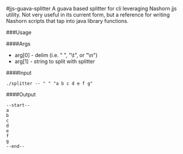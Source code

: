 #jjs-guava-splitter
A guava based splitter for cli leveraging Nashorn jjs utility. Not very useful in its current form, but a reference for writing Nashorn scripts that tap into java library functions.

###Usage

####Args

 * arg[0] - delim (i.e. " ", "\t", or "\n")
 * arg[1] - string to split with splitter

####Input

```
./splitter -- " " "a b c d e f g"
```

####Output
```
--start--
a
b
c
d
e
f
g
--end--
```

